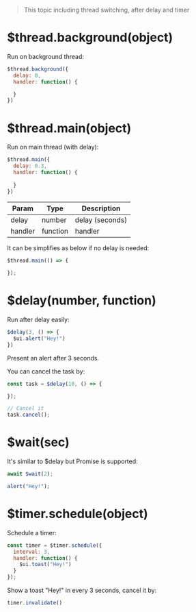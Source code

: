 > This topic including thread switching, after delay and timer

# $thread.background(object)

Run on background thread:

```js
$thread.background({
  delay: 0,
  handler: function() {

  }
})
```

# $thread.main(object)

Run on main thread (with delay):

```js
$thread.main({
  delay: 0.3,
  handler: function() {
    
  }
})
```

Param | Type | Description
---|---|---
delay | number | delay (seconds)
handler | function | handler

It can be simplifies as below if no delay is needed:

```js
$thread.main(() => {
  
});
```

# $delay(number, function)

Run after delay easily:

```js
$delay(3, () => {
  $ui.alert("Hey!")
})
```

Present an alert after 3 seconds.

You can cancel the task by:

```js
const task = $delay(10, () => {

});

// Cancel it
task.cancel();
```

# $wait(sec)

It's similar to $delay but Promise is supported:

```js
await $wait(2);

alert("Hey!");
```

# $timer.schedule(object)

Schedule a timer:

```js
const timer = $timer.schedule({
  interval: 3,
  handler: function() {
    $ui.toast("Hey!")
  }
});
```

Show a toast "Hey!" in every 3 seconds, cancel it by:

```js
timer.invalidate()
```